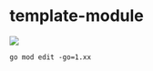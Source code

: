 # template-module

![](https://img.shields.io/github/go-mod/go-version/takokun778/template-module)

```shell
go mod edit -go=1.xx
```

